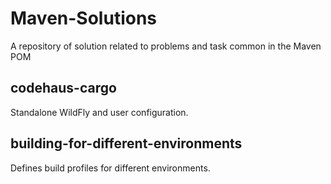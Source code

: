 # Maven-Solutions
A repository of solution related to problems and task common in the Maven POM


## codehaus-cargo
Standalone WildFly and user configuration.

## building-for-different-environments
Defines build profiles for different environments.

